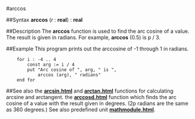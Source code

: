 
#arccos

##Syntax
**arccos** (_r_ : **real**) : **real**



##Description
The **arccos** function is used to find the arc cosine of a value. The result is given in radians. For example, **arccos** (0.5) is p / 3.



##Example
This program prints out the arccosine of -1 through 1 in radians.


        for i : -4 .. 4
            const arg := i / 4
            put "Arc cosine of ", arg, " is ",
                arccos (arg), " radians"
        end for
##See also
the **[arcsin.html](arcsin)** and **[arctan.html](arctan)** functions for calculating arcsine and arctangent.
the **[arccosd.html](arccosd)** function which finds the arc cosine of a value with the result given in degrees. (2p radians are the same as 360 degrees.)
See also predefined unit **[mathmodule.html](Math)**.


